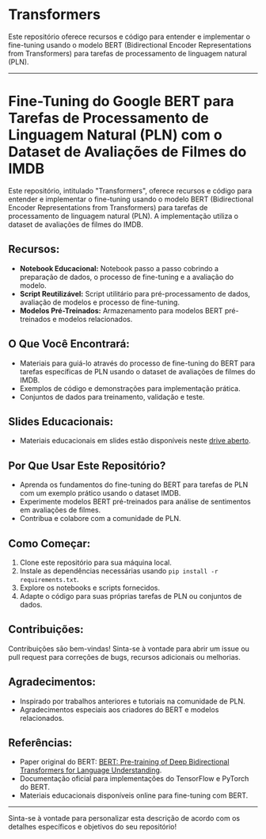 # Transformers

Este repositório oferece recursos e código para entender e implementar o fine-tuning usando o modelo BERT (Bidirectional Encoder Representations from Transformers) para tarefas de processamento de linguagem natural (PLN).

---

# Fine-Tuning do Google BERT para Tarefas de Processamento de Linguagem Natural (PLN) com o Dataset de Avaliações de Filmes do IMDB

Este repositório, intitulado "Transformers", oferece recursos e código para entender e implementar o fine-tuning usando o modelo BERT (Bidirectional Encoder Representations from Transformers) para tarefas de processamento de linguagem natural (PLN). A implementação utiliza o dataset de avaliações de filmes do IMDB.

## Recursos:

- **Notebook Educacional:** Notebook passo a passo cobrindo a preparação de dados, o processo de fine-tuning e a avaliação do modelo.
- **Script Reutilizável:** Script utilitário para pré-processamento de dados, avaliação de modelos e processo de fine-tuning.
- **Modelos Pré-Treinados:** Armazenamento para modelos BERT pré-treinados e modelos relacionados.

## O Que Você Encontrará:

- Materiais para guiá-lo através do processo de fine-tuning do BERT para tarefas específicas de PLN usando o dataset de avaliações de filmes do IMDB.
- Exemplos de código e demonstrações para implementação prática.
- Conjuntos de dados para treinamento, validação e teste.

## Slides Educacionais:

- Materiais educacionais em slides estão disponíveis neste [drive aberto](https://drive.google.com/drive/folders/1JlMMgrxoe3CgoG058JCTXXOQyO4gB0g_?usp=drive_link).

## Por Que Usar Este Repositório?

- Aprenda os fundamentos do fine-tuning do BERT para tarefas de PLN com um exemplo prático usando o dataset IMDB.
- Experimente modelos BERT pré-treinados para análise de sentimentos em avaliações de filmes.
- Contribua e colabore com a comunidade de PLN.

## Como Começar:

1. Clone este repositório para sua máquina local.
2. Instale as dependências necessárias usando `pip install -r requirements.txt`.
3. Explore os notebooks e scripts fornecidos.
4. Adapte o código para suas próprias tarefas de PLN ou conjuntos de dados.

## Contribuições:

Contribuições são bem-vindas! Sinta-se à vontade para abrir um issue ou pull request para correções de bugs, recursos adicionais ou melhorias.

## Agradecimentos:

- Inspirado por trabalhos anteriores e tutoriais na comunidade de PLN.
- Agradecimentos especiais aos criadores do BERT e modelos relacionados.

## Referências:

- Paper original do BERT: [BERT: Pre-training of Deep Bidirectional Transformers for Language Understanding](https://arxiv.org/abs/1810.04805).
- Documentação oficial para implementações do TensorFlow e PyTorch do BERT.
- Materiais educacionais disponíveis online para fine-tuning com BERT.

---

Sinta-se à vontade para personalizar esta descrição de acordo com os detalhes específicos e objetivos do seu repositório!

